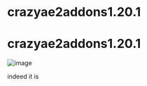 ﻿# crazyae2addons1.20.1
# crazyae2addons1.20.1
![image](https://github.com/user-attachments/assets/624d11d4-c0df-4851-b244-a45a91c94913)

indeed it is
